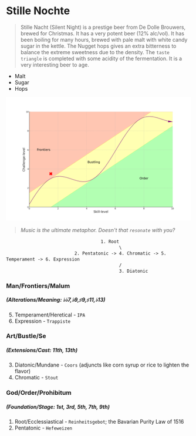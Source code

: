 # Stille Nochte

> Stille Nacht (Silent Night) is a prestige beer from De Dolle Brouwers, brewed for Christmas. It has a very potent beer (12% alc/vol). It has been boiling for many hours, brewed with pale malt with white candy sugar in the kettle. The Nugget hops gives an extra bitterness to balance the extreme sweetness due to the density. The `taste triangle` is completed with some acidity of the fermentation. It is a very interesting beer to age.

- Malt
- Sugar
- Hops

![](frontier.png)
 
 > *Music is the ultimate metaphor. Doesn't that `resonate` with you?*
 
                                        1. Root
                                               \
                              2. Pentatonic -> 4. Chromatic -> 5. Temperament -> 6. Expression
                                               /
                                               3. Diatonic



### Man/Frontiers/Malum
##### (Alterations/Meaning: ♭♭7,♭9,♯9,♯11,♭13) 
5. Temperament/Heretical - `IPA`
6. Expression - `Trappiste`
### Art/Bustle/Se
##### (Extensions/Cast: 11th, 13th)
3. Diatonic/Mundane - `Coors` (adjuncts like corn syrup or rice to lighten the flavor)
4. Chromatic - `Stout`
### God/Order/Prohibitum
##### (Foundation/Stage: 1st, 3rd, 5th, 7th, 9th)
1. Root/Ecclessiastical - `Reinheitsgebot`; the Bavarian Purity Law of 1516
2. Pentatonic - `Hefeweizen` 



